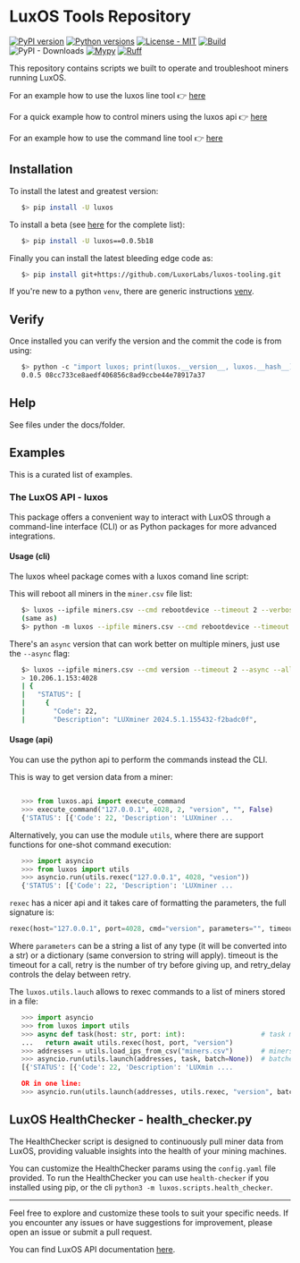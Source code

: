 # LuxOS Tools Repository

[![PyPI version](https://img.shields.io/pypi/v/luxos.svg?color=blue)](https://pypi.org/project/luxos)
[![Python versions](https://img.shields.io/pypi/pyversions/luxos.svg)](https://pypi.org/project/luxos)
[![License - MIT](https://img.shields.io/badge/license-MIT-9400d3.svg)](https://spdx.org/licenses/)
[![Build](https://github.com/LuxorLabs/luxos-tooling/actions/workflows/push-main.yml/badge.svg)](https://github.com/LuxorLabs/luxos/actions/runs/0)
![PyPI - Downloads](https://img.shields.io/pypi/dm/luxos)
[![Mypy](https://img.shields.io/badge/types-Mypy-blue.svg)](https://mypy-lang.org/)
[![Ruff](https://img.shields.io/endpoint?url=https://raw.githubusercontent.com/astral-sh/ruff/main/assets/badge/v2.json)](https://github.com/astral-sh/ruff)

This repository contains scripts we built to operate and troubleshoot miners running LuxOS.

For an example how to use the luxos line tool 👉 [here](#usage-cli)

For a quick example how to control miners using the luxos api 👉 [here](#usage-api)


For an example how to use the command line tool 👉 [here](docs/CLI.md)


## Installation

To install the latest and greatest version:
```bash
   $> pip install -U luxos
```

To install a beta (see [here](https://pypi.org/project/luxos/#history) for the complete list):
```bash
   $> pip install -U luxos==0.0.5b18
```

Finally you can install the latest bleeding edge code as:
```bash
   $> pip install git+https://github.com/LuxorLabs/luxos-tooling.git
```

If you're new to a python `venv`, there are generic instructions [venv](https://docs.python.org/3/library/venv.html).

## Verify

Once installed you can verify the version and the commit the code is from using:
```bash
   $> python -c "import luxos; print(luxos.__version__, luxos.__hash__)"
   0.0.5 08cc733ce8aedf406856c8ad9ccbe44e78917a37
```

## Help

See files under the docs/folder.


## Examples
This is a curated list of examples.

### The LuxOS API - luxos

This package offers a convenient way to interact with LuxOS through a command-line interface (CLI) or as Python packages for more advanced integrations.

#### Usage (cli)

The luxos wheel package comes with a luxos comand line script:

This will reboot all miners in the `miner.csv` file list:
```bash
   $> luxos --ipfile miners.csv --cmd rebootdevice --timeout 2 --verbose
   (same as)
   $> python -m luxos --ipfile miners.csv --cmd rebootdevice --timeout 2 --verbose
```

There's an `async` version that can work better on multiple miners, just use the `--async` flag:
```bash
   $> luxos --ipfile miners.csv --cmd version --timeout 2 --async --all
   > 10.206.1.153:4028
   | {
   |   "STATUS": [
   |     {
   |       "Code": 22,
   |       "Description": "LUXminer 2024.5.1.155432-f2badc0f",
```


#### Usage (api)

You can use the python api to perform the commands instead the CLI.

This is way to get version data from a miner:
```python

   >>> from luxos.api import execute_command
   >>> execute_command("127.0.0.1", 4028, 2, "version", "", False)
   {'STATUS': [{'Code': 22, 'Description': 'LUXminer ...
   ```

Alternatively, you can use the module `utils`, where there are support functions for one-shot command execution:

```python
   >>> import asyncio
   >>> from luxos import utils
   >>> asyncio.run(utils.rexec("127.0.0.1", 4028, "vesion"))
   {'STATUS': [{'Code': 22, 'Description': 'LUXminer ...
```
`rexec` has a nicer api and it takes care of formatting the parameters, the full signature is:
```python
rexec(host="127.0.0.1", port=4028, cmd="version", parameters="", timeout=2., retry=1, retry_delay=3.)
```
Where `parameters` can be a string a list of any type (it will be converted into a str) or a dictionary (same conversion to string will apply).
timeout is the timeout for a call, retry is the number of try before giving up, and retry_delay controls the delay between retry.

The `luxos.utils.lauch` allows to rexec commands to a list of miners stored in a file:

```python
   >>> import asyncio
   >>> from luxos import utils
   >>> async def task(host: str, port: int):                   # task must be a callable 
   ...   return await utils.rexec(host, port, "version")
   >>> addresses = utils.load_ips_from_csv("miners.csv")       # miners.csv contains a list of ip addresses, one per line
   >>> asyncio.run(utils.launch(addresses, task, batch=None))  # batched is a keyword argument to limit execution rate (if set to a positive int)
   [{'STATUS': [{'Code': 22, 'Description': 'LUXmin ....

   OR in one line:
   >>> asyncio.run(utils.launch(addresses, utils.rexec, "version", batch=None))
```

## LuxOS HealthChecker - health_checker.py

The HealthChecker script is designed to continuously pull miner data from LuxOS, providing valuable insights into the health of your mining machines.

You can customize the HealthChecker params using the `config.yaml` file provided. 
To run the HealthChecker you can use `health-checker` if you installed using pip, or
the cli `python3 -m luxos.scripts.health_checker`.

---

Feel free to explore and customize these tools to suit your specific needs. 
If you encounter any issues or have suggestions for improvement, please open an issue or submit a pull request.

You can find LuxOS API documentation [here](https://docs.luxor.tech/firmware/api/intro).

